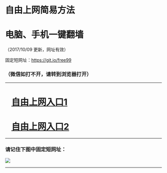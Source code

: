 ﻿# 自由上网简易方法

# 电脑、手机一键翻墙

（2017/10/09 更新，网址有效）

固定短网址：https://git.io/free99

### （微信如打不开，请转到浏览器打开）


***





# &nbsp;&nbsp; <a href="http://ft1699016268.fwq-tz-1001.info/fwqtz01.html?t=10090011567 " target="_blank">自由上网入口1</a>
# &nbsp;&nbsp; <a href="http://ft2728529409.fwq-tz-1002.info/fwqtz02.html?t=100900118931 " target="_blank">自由上网入口2</a>
***

### 请记住下图中固定短网址：

<img src="https://s3-us-west-2.amazonaws.com/fwq-1001/yjfq-20170905okok.png" /> 


***

